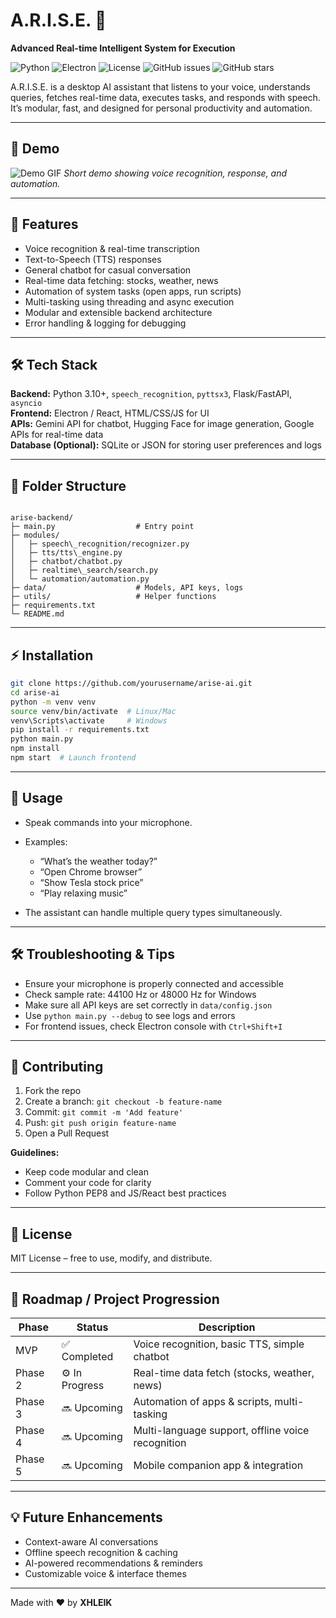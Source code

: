 # A.R.I.S.E. 🤖
**Advanced Real-time Intelligent System for Execution**  

![Python](https://img.shields.io/badge/Python-3.10+-blue) ![Electron](https://img.shields.io/badge/Electron-Frontend-green) ![License](https://img.shields.io/badge/License-MIT-yellow) ![GitHub issues](https://img.shields.io/github/issues/yourusername/arise-ai) ![GitHub stars](https://img.shields.io/github/stars/yourusername/arise-ai)

A.R.I.S.E. is a desktop AI assistant that listens to your voice, understands queries, fetches real-time data, executes tasks, and responds with speech. It’s modular, fast, and designed for personal productivity and automation.

---

## 🎥 Demo
![Demo GIF](https://via.placeholder.com/600x300.png?text=Demo+GIF+Here)
*Short demo showing voice recognition, response, and automation.*

---

## 🚀 Features

- Voice recognition & real-time transcription  
- Text-to-Speech (TTS) responses  
- General chatbot for casual conversation  
- Real-time data fetching: stocks, weather, news  
- Automation of system tasks (open apps, run scripts)  
- Multi-tasking using threading and async execution  
- Modular and extensible backend architecture  
- Error handling & logging for debugging  

---

## 🛠 Tech Stack

**Backend:** Python 3.10+, `speech_recognition`, `pyttsx3`, Flask/FastAPI, `asyncio`  
**Frontend:** Electron / React, HTML/CSS/JS for UI  
**APIs:** Gemini API for chatbot, Hugging Face for image generation, Google APIs for real-time data  
**Database (Optional):** SQLite or JSON for storing user preferences and logs  

---

## 📁 Folder Structure

```

arise-backend/
├─ main.py                  # Entry point
├─ modules/
│   ├─ speech\_recognition/recognizer.py
│   ├─ tts/tts\_engine.py
│   ├─ chatbot/chatbot.py
│   ├─ realtime\_search/search.py
│   └─ automation/automation.py
├─ data/                    # Models, API keys, logs
├─ utils/                   # Helper functions
├─ requirements.txt
└─ README.md

````

---

## ⚡ Installation

```bash
git clone https://github.com/yourusername/arise-ai.git
cd arise-ai
python -m venv venv
source venv/bin/activate  # Linux/Mac
venv\Scripts\activate     # Windows
pip install -r requirements.txt
python main.py
npm install
npm start  # Launch frontend
````

---

## 📌 Usage

* Speak commands into your microphone.
* Examples:

  * “What’s the weather today?”
  * “Open Chrome browser”
  * “Show Tesla stock price”
  * “Play relaxing music”
* The assistant can handle multiple query types simultaneously.

---

## 🛠 Troubleshooting & Tips

* Ensure your microphone is properly connected and accessible
* Check sample rate: 44100 Hz or 48000 Hz for Windows
* Make sure all API keys are set correctly in `data/config.json`
* Use `python main.py --debug` to see logs and errors
* For frontend issues, check Electron console with `Ctrl+Shift+I`

---

## 🤝 Contributing

1. Fork the repo
2. Create a branch: `git checkout -b feature-name`
3. Commit: `git commit -m 'Add feature'`
4. Push: `git push origin feature-name`
5. Open a Pull Request

**Guidelines:**

* Keep code modular and clean
* Comment your code for clarity
* Follow Python PEP8 and JS/React best practices

---

## 📜 License

MIT License – free to use, modify, and distribute.

---

## 🎯 Roadmap / Project Progression

| Phase   | Status         | Description                                       |
| ------- | -------------- | ------------------------------------------------- |
| MVP     | ✅ Completed    | Voice recognition, basic TTS, simple chatbot      |
| Phase 2 | ⚙️ In Progress | Real-time data fetch (stocks, weather, news)      |
| Phase 3 | 🔜 Upcoming    | Automation of apps & scripts, multi-tasking       |
| Phase 4 | 🔜 Upcoming    | Multi-language support, offline voice recognition |
| Phase 5 | 🔜 Upcoming    | Mobile companion app & integration                |

---

## 💡 Future Enhancements

* Context-aware AI conversations
* Offline speech recognition & caching
* AI-powered recommendations & reminders
* Customizable voice & interface themes

---


Made with ❤️ by **XHLEIK**

